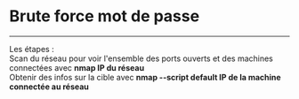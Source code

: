 # Brute force mot de passe   

___

Les étapes :  
Scan du réseau pour voir l'ensemble des ports ouverts et des machines connectées avec **nmap IP du réseau**    
Obtenir des infos sur la cible avec **nmap --script default IP de la machine connectée au réseau**          
